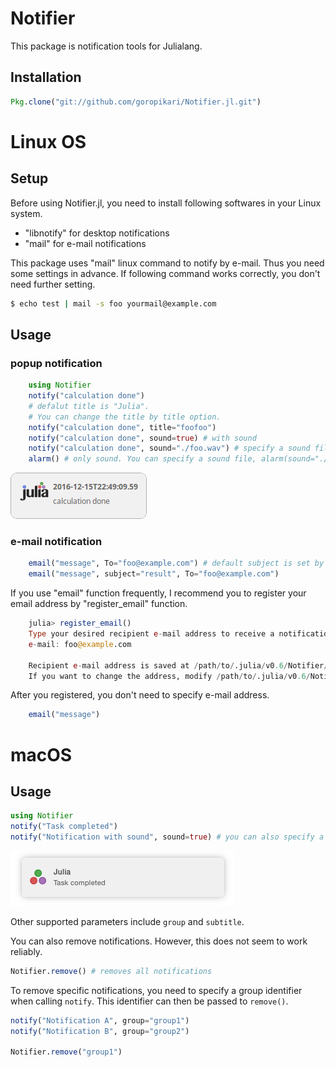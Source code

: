 # Notifier
This package is notification tools for Julialang.

## Installation
```Julia
Pkg.clone("git://github.com/goropikari/Notifier.jl.git")
```

# Linux OS
## Setup
Before using Notifier.jl, you need to install following softwares in your Linux system.
- "libnotify" for desktop notifications
- "mail" for e-mail notifications

This package uses "mail" linux command to notify by e-mail. Thus you need some settings in advance.
If following command works correctly, you don't need further setting.
```bash
$ echo test | mail -s foo yourmail@example.com
```



## Usage
### popup notification
```Julia
	using Notifier
	notify("calculation done")
	# defalut title is "Julia".
	# You can change the title by title option.
	notify("calculation done", title="foofoo")
	notify("calculation done", sound=true) # with sound
	notify("calculation done", sound="./foo.wav") # specify a sound file
	alarm() # only sound. You can specify a sound file, alarm(sound="./foo.wav")
```
![Screenshot of a Notification](./docs/popup.png?raw=true)

### e-mail notification
```Julia
	email("message", To="foo@example.com") # default subject is set by date.
	email("message", subject="result", To="foo@example.com")
```


If you use "email" function frequently, I recommend you to register your email address by "register_email" function.
```Julia
	julia> register_email()
	Type your desired recipient e-mail address to receive a notification.
	e-mail: foo@example.com

	Recipient e-mail address is saved at /path/to/.julia/v0.6/Notifier/email/address.txt.
	If you want to change the address, modify /path/to/.julia/v0.6/Notifier/email/address.txt directly or run register_email() again
```

After you registered, you don't need to specify e-mail address.
```Julia
	email("message")
```


# macOS
## Usage

```julia
using Notifier
notify("Task completed")
notify("Notification with sound", sound=true) # you can also specify a sound file
```

![Screenshot of a Notification](./docs/screenshot.png?raw=true)

Other supported parameters include `group` and `subtitle`.

You can also remove notifications. However, this does not seem to work reliably.

```julia
Notifier.remove() # removes all notifications
```

To remove specific notifications, you need to specify a group identifier when calling `notify`. This identifier can then be passed to `remove()`.

```julia
notify("Notification A", group="group1")
notify("Notification B", group="group2")

Notifier.remove("group1")
```
